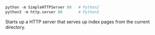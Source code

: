 ```R
python -m SimpleHTTPServer 80   # Python2
python3 -m http.server 80       # Python3
```

Starts up a HTTP server that serves up index pages from the current directory.

